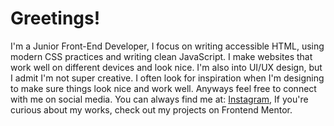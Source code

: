 <h1 align="left">Greetings!</h1>

I'm a Junior Front-End Developer, I focus on writing accessible HTML, using modern CSS practices and writing clean JavaScript. I make websites that work well on different devices and look nice. I'm also into UI/UX design, but I admit I'm not super creative. I often look for inspiration when I'm designing to make sure things look nice and work well. Anyways feel free to connect with me on social media. You can always find me at: [Instagram](https://www.instagram.com/iampangks/), If you're curious about my works, check out my projects on Frontend Mentor.





